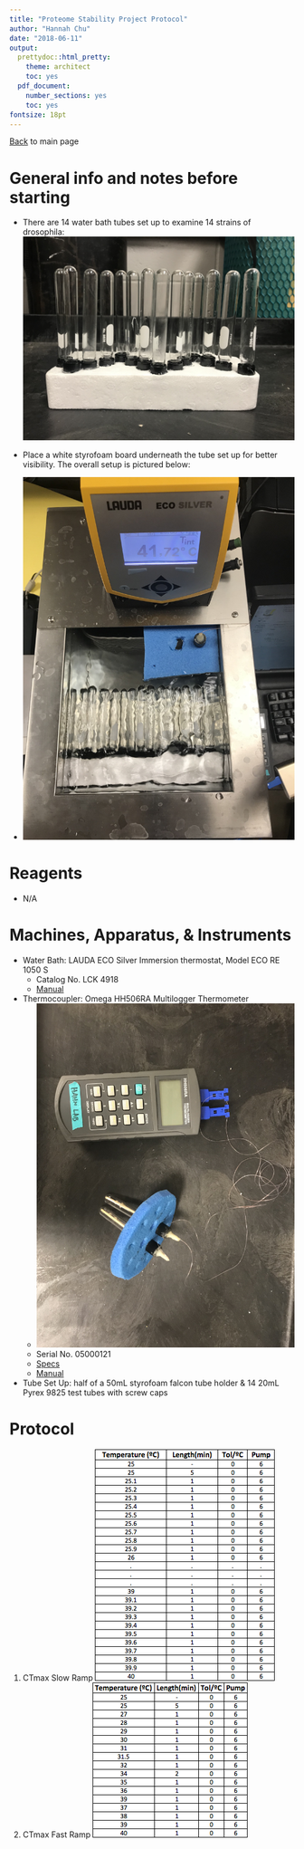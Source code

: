 ```yaml
---
title: "Proteome Stability Project Protocol"
author: "Hannah Chu"
date: "2018-06-11"
output:
  prettydoc::html_pretty:
    theme: architect
    toc: yes
  pdf_document:
    number_sections: yes
    toc: yes
fontsize: 18pt
---
```


[Back](https://adnguyen.github.io/Hahn_lab_protocols/) to main page

# General info and notes before starting 
* There are 14 water bath tubes set up to examine 14 strains of drosophila:
![wb](https://github.com/HannahHChu/Notebooks/blob/master/Images/water_bath_tubes5.JPG)

* Place a white styrofoam board underneath the tube set up for better visibility. The overall setup is pictured below:
* ![overall](https://github.com/HannahHChu/Notebooks/blob/master/Images/IMG_7946.JPG)

# Reagents 
* N/A

# Machines, Apparatus, & Instruments
* Water Bath: LAUDA ECO Silver Immersion thermostat, Model ECO RE 1050 S  
	* Catalog No. LCK 4918
	* [Manual](http://www.lauda-brinkmann.com/downloads/manuals/Eco%20Silver.pdf)
* Thermocoupler: Omega HH506RA Multilogger Thermometer
	* ![pic](https://github.com/HannahHChu/Notebooks/blob/master/Images/thermocooler3.JPG)
	* Serial No. 05000121
	* [Specs](https://www.omega.com/temperature/pdf/HH506A_HH506RA.pdf)
	* [Manual](https://www.omega.com/manuals/manualpdf/M4079.pdf)
* Tube Set Up: half of a 50mL styrofoam falcon tube holder & 14 20mL Pyrex 9825 test tubes with screw caps

# Protocol

1. CTmax Slow Ramp
	![slow](https://github.com/HannahHChu/Notebooks/blob/master/Images/CtmaxSlowRamp.png)
2. CTmax Fast Ramp
	![fast](https://github.com/HannahHChu/Notebooks/blob/master/Images/Ctmax%20fast%20ramp.png)